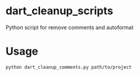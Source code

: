 # dart_cleanup_scripts
Python script for remove comments and autoformat

# Usage

```
python dart_cleanup_comments.py path/to/project
```
